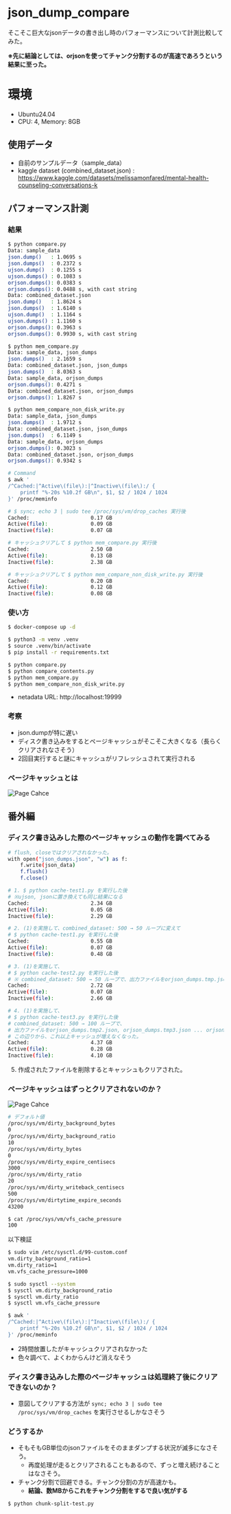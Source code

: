 # json_dump_compare
そこそこ巨大なjsonデータの書き出し時のパフォーマンスについて計測比較してみた。

**※先に結論としては、orjsonを使ってチャンク分割するのが高速であろうという結果に至った。**

# 環境
- Ubuntu24.04
- CPU: 4, Memory: 8GB

## 使用データ
- 自前のサンプルデータ（sample_data）
- kaggle dataset (combined_dataset.json) : https://www.kaggle.com/datasets/melissamonfared/mental-health-counseling-conversations-k

## パフォーマンス計測

### 結果

```bash
$ python compare.py
Data: sample_data
json.dump()   : 1.0695 s
json.dumps()  : 0.2372 s
ujson.dump()  : 0.1255 s
ujson.dumps() : 0.1083 s
orjson.dumps(): 0.0383 s
orjson.dumps(): 0.0488 s, with cast string
Data: combined_dataset.json
json.dump()   : 1.8624 s
json.dumps()  : 1.6140 s
ujson.dump()  : 1.1164 s
ujson.dumps() : 1.1160 s
orjson.dumps(): 0.3963 s
orjson.dumps(): 0.9930 s, with cast string
```

```bash
$ python mem_compare.py
Data: sample_data, json_dumps
json.dumps()  : 2.1659 s
Data: combined_dataset.json, json_dumps
json.dumps()  : 8.0363 s
Data: sample_data, orjson_dumps
orjson.dumps(): 0.4271 s
Data: combined_dataset.json, orjson_dumps
orjson.dumps(): 1.8267 s
```

```bash
$ python mem_compare_non_disk_write.py
Data: sample_data, json_dumps
json.dumps()  : 1.9712 s
Data: combined_dataset.json, json_dumps
json.dumps()  : 6.1149 s
Data: sample_data, orjson_dumps
orjson.dumps(): 0.3023 s
Data: combined_dataset.json, orjson_dumps
orjson.dumps(): 0.9342 s
```

```bash
# Command
$ awk '
/^Cached:|^Active\(file\):|^Inactive\(file\):/ {
    printf "%-20s %10.2f GB\n", $1, $2 / 1024 / 1024
}' /proc/meminfo

# $ sync; echo 3 | sudo tee /proc/sys/vm/drop_caches 実行後
Cached:                    0.17 GB
Active(file):              0.09 GB
Inactive(file):            0.07 GB

# キャッシュクリアして $ python mem_compare.py 実行後
Cached:                    2.50 GB
Active(file):              0.13 GB
Inactive(file):            2.38 GB

# キャッシュクリアして $ python mem_compare_non_disk_write.py 実行後
Cached:                    0.20 GB
Active(file):              0.12 GB
Inactive(file):            0.08 GB
```

### 使い方

```bash
$ docker-compose up -d

$ python3 -m venv .venv
$ source .venv/bin/activate
$ pip install -r requirements.txt

$ python compare.py
$ python compare_contents.py
$ python mem_compare.py
$ python mem_compare_non_disk_write.py
```

- netadata URL: http://localhost:19999

### 考察

- json.dumpが特に遅い
- ディスク書き込みをするとページキャッシュがそこそこ大きくなる（長らくクリアされなさそう）
- 2回目実行すると謎にキャッシュがリフレッシュされて実行される

### ページキャッシュとは
![Page Cahce](./page-cache.PNG)

## 番外編

### ディスク書き込みした際のページキャッシュの動作を調べてみる

```bash
# flush, closeではクリアされなかった。
with open("json_dumps.json", "w") as f:
    f.write(json_data)
    f.flush()
    f.close()
```

```bash
# 1. $ python cache-test1.py を実行した後
# ※ujson, jsonに置き換えても同じ結果になる
Cached:                    2.34 GB
Active(file):              0.05 GB
Inactive(file):            2.29 GB
```

```bash
# 2. (1)を実施して、combined_dataset: 500 → 50 ループに変えて
# $ python cache-test1.py を実行した後
Cached:                    0.55 GB
Active(file):              0.07 GB
Inactive(file):            0.48 GB
```

```bash
# 3. (1)を実施して、
# $ python cache-test2.py を実行した後
# ※ combined_dataset: 500 → 50 ループで、出力ファイルをorjson_dumps.tmp.jsonとしている。
Cached:                    2.72 GB
Active(file):              0.07 GB
Inactive(file):            2.66 GB
```

```bash
# 4. (1)を実施して、
# $ python cache-test3.py を実行した後
# combined_dataset: 500 → 100 ループで、
# 出力ファイルをorjson_dumps.tmp2.json, orjson_dumps.tmp3.json ... orjson_dumps.tmp8.jsonとして実行していく。
# この辺りから、これ以上キャッシュが増えなくなった。
Cached:                    4.37 GB
Active(file):              0.28 GB
Inactive(file):            4.10 GB
```

5. 作成されたファイルを削除するとキャッシュもクリアされた。

### ページキャッシュはずっとクリアされないのか？
![Page Cahce](./dirty.PNG)

```bash
# デフォルト値
/proc/sys/vm/dirty_background_bytes
0
/proc/sys/vm/dirty_background_ratio
10
/proc/sys/vm/dirty_bytes
0
/proc/sys/vm/dirty_expire_centisecs
3000
/proc/sys/vm/dirty_ratio
20
/proc/sys/vm/dirty_writeback_centisecs
500
/proc/sys/vm/dirtytime_expire_seconds
43200

$ cat /proc/sys/vm/vfs_cache_pressure
100
```


以下検証
```bash
$ sudo vim /etc/sysctl.d/99-custom.conf
vm.dirty_background_ratio=1
vm.dirty_ratio=1
vm.vfs_cache_pressure=1000

$ sudo sysctl --system
$ sysctl vm.dirty_background_ratio
$ sysctl vm.dirty_ratio
$ sysctl vm.vfs_cache_pressure

$ awk '
/^Cached:|^Active\(file\):|^Inactive\(file\):/ {
    printf "%-20s %10.2f GB\n", $1, $2 / 1024 / 1024
}' /proc/meminfo
```

- 2時間放置したがキャッシュクリアされなかった
- 色々調べて、よくわからんけど消えなそう


### ディスク書き込みした際のページキャッシュは処理終了後にクリアできないのか？
- 意図してクリアする方法が `sync; echo 3 | sudo tee /proc/sys/vm/drop_caches` を実行させるしかなさそう

### どうするか
- そもそもGB単位のjsonファイルをそのままダンプする状況が滅多になさそう。
  - 再度処理が走るとクリアされることもあるので、ずっと増え続けることはなさそう。
- チャンク分割で回避できる。チャンク分割の方が高速かも。
  - **結論、数MBからこれをチャンク分割をするで良い気がする**

```bash
$ python chunk-split-test.py
```
